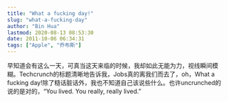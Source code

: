 ```yaml
---
title: "What a fucking day!"
slug: "what-a-fucking-day"
author: "Bin Hua"
lastmod: 2020-08-13 08:53:30
date: 2011-10-06 06:34:31
tags: ["Apple", "乔布斯"]
---
```


早知道会有这么一天，可真当这天来临的时候，我却如此无能为力，视线瞬间模糊。Techcrunch的标题清晰地告诉我，Jobs真的离我们而去了，oh，What a fucking day!除了糙话脏话外，我也不知道自己该说些什么。也许uncrunched的说的是对的，“You lived. You really, really lived.”